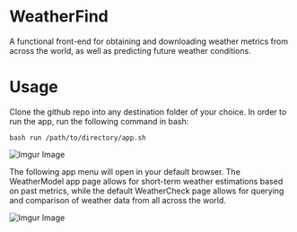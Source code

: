 # WeatherFind
A functional front-end for obtaining and downloading weather metrics from across the world, as well as predicting future weather conditions.

# Usage
Clone the github repo into any destination folder of your choice. In order to run the app, run the following command in bash:

    bash run /path/to/directory/app.sh

![Imgur Image](https://imgur.com/bB3i5ll.jpg)

The following app menu will open in your default browser. The WeatherModel app page allows for short-term weather estimations based on past metrics, while the default WeatherCheck page allows for querying and comparison of weather data from all across the world.

![Imgur Image]([https://imgur.com/fvN3eut.jpg)
